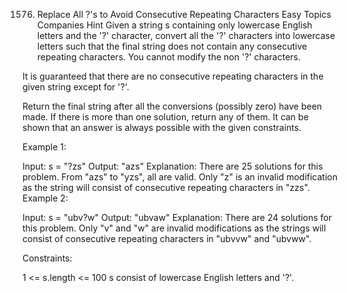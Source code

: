 1576. Replace All ?'s to Avoid Consecutive Repeating Characters
Easy
Topics
Companies
Hint
Given a string s containing only lowercase English letters and the '?' character, convert all the '?' characters into lowercase letters such that the final string does not contain any consecutive repeating characters. You cannot modify the non '?' characters.

It is guaranteed that there are no consecutive repeating characters in the given string except for '?'.

Return the final string after all the conversions (possibly zero) have been made. If there is more than one solution, return any of them. It can be shown that an answer is always possible with the given constraints.

 

Example 1:

Input: s = "?zs"
Output: "azs"
Explanation: There are 25 solutions for this problem. From "azs" to "yzs", all are valid. Only "z" is an invalid modification as the string will consist of consecutive repeating characters in "zzs".
Example 2:

Input: s = "ubv?w"
Output: "ubvaw"
Explanation: There are 24 solutions for this problem. Only "v" and "w" are invalid modifications as the strings will consist of consecutive repeating characters in "ubvvw" and "ubvww".
 

Constraints:

1 <= s.length <= 100
s consist of lowercase English letters and '?'.
